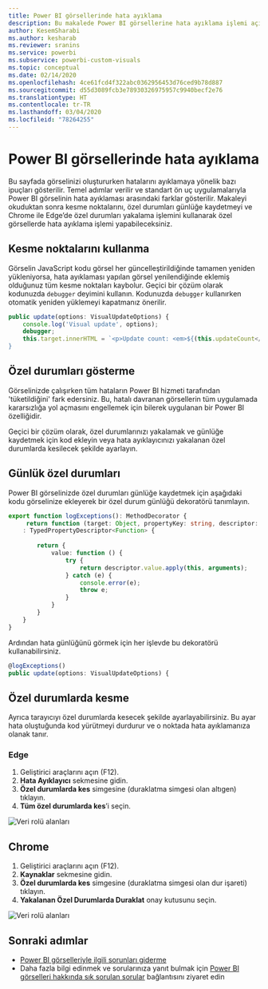 ```yaml
---
title: Power BI görsellerinde hata ayıklama
description: Bu makalede Power BI görsellerine hata ayıklama işlemi açıklanır.
author: KesemSharabi
ms.author: kesharab
ms.reviewer: sranins
ms.service: powerbi
ms.subservice: powerbi-custom-visuals
ms.topic: conceptual
ms.date: 02/14/2020
ms.openlocfilehash: 4ce61fcd4f322abc0362956453d76ced9b78d887
ms.sourcegitcommit: d55d3089fcb3e78930326975957c9940becf2e76
ms.translationtype: HT
ms.contentlocale: tr-TR
ms.lasthandoff: 03/04/2020
ms.locfileid: "78264255"
---
```

# <a name="how-to-debug-power-bi-visuals"></a>Power BI görsellerinde hata ayıklama

Bu sayfada görselinizi oluştururken hatalarını ayıklamaya yönelik bazı ipuçları gösterilir. Temel adımlar verilir ve standart ön uç uygulamalarıyla Power BI görselinin hata ayıklaması arasındaki farklar gösterilir.
Makaleyi okuduktan sonra kesme noktalarını, özel durumları günlüğe kaydetmeyi ve Chrome ile Edge’de özel durumları yakalama işlemini kullanarak özel görsellerde hata ayıklama işlemi yapabileceksiniz.

## <a name="using-breakpoints"></a>Kesme noktalarını kullanma

Görselin JavaScript kodu görsel her güncelleştirildiğinde tamamen yeniden yükleniyorsa, hata ayıklaması yapılan görsel yenilendiğinde eklemiş olduğunuz tüm kesme noktaları kaybolur. Geçici bir çözüm olarak kodunuzda `debugger` deyimini kullanın. Kodunuzda `debugger` kullanırken otomatik yeniden yüklemeyi kapatmanız önerilir.

```typescript
public update(options: VisualUpdateOptions) {
    console.log('Visual update', options);
    debugger;
    this.target.innerHTML = `<p>Update count: <em>${(this.updateCount</em></p>`;
}
```


## <a name="showing-exceptions"></a>Özel durumları gösterme

Görselinizde çalışırken tüm hataların Power BI hizmeti tarafından 'tüketildiğini' fark edersiniz. Bu, hatalı davranan görsellerin tüm uygulamada kararsızlığa yol açmasını engellemek için bilerek uygulanan bir Power BI özelliğidir.

Geçici bir çözüm olarak, özel durumlarınızı yakalamak ve günlüğe kaydetmek için kod ekleyin veya hata ayıklayıcınızı yakalanan özel durumlarda kesilecek şekilde ayarlayın.


## <a name="log-exceptions"></a>Günlük özel durumları

Power BI görselinizde özel durumları günlüğe kaydetmek için aşağıdaki kodu görselinize ekleyerek bir özel durum günlüğü dekoratörü tanımlayın.

```typescript
export function logExceptions(): MethodDecorator {
     return function (target: Object, propertyKey: string, descriptor: TypedPropertyDescriptor<Function>)
    : TypedPropertyDescriptor<Function> {
            
        return {
            value: function () {
                try {
                    return descriptor.value.apply(this, arguments);
                } catch (e) {
                    console.error(e);
                    throw e;
                }
            }
        }
    }
}
```
Ardından hata günlüğünü görmek için her işlevde bu dekoratörü kullanabilirsiniz.

```typescript
@logExceptions()
public update(options: VisualUpdateOptions) {
```

## <a name="break-on-exceptions"></a>Özel durumlarda kesme

Ayrıca tarayıcıyı özel durumlarda kesecek şekilde ayarlayabilirsiniz. Bu ayar hata oluştuğunda kod yürütmeyi durdurur ve o noktada hata ayıklamanıza olanak tanır.

### <a name="edge"></a>Edge

1. Geliştirici araçlarını açın (F12).
2. **Hata Ayıklayıcı** sekmesine gidin.
3. **Özel durumlarda kes** simgesine (duraklatma simgesi olan altıgen) tıklayın.
4. **Tüm özel durumlarda kes**’i seçin.

![Veri rolü alanları](./media/how-to-debug-edge.png)

## <a name="chrome"></a>Chrome

1. Geliştirici araçlarını açın (F12).
2. **Kaynaklar** sekmesine gidin.
3. **Özel durumlarda kes** simgesine (duraklatma simgesi olan dur işareti) tıklayın.
4. **Yakalanan Özel Durumlarda Duraklat** onay kutusunu seçin.

![Veri rolü alanları](./media/how-to-debug-chrome.png)

## <a name="next-steps"></a>Sonraki adımlar
* [Power BI görselleriyle ilgili sorunları giderme](../power-bi-custom-visuals-troubleshoot.md)
* Daha fazla bilgi edinmek ve sorularınıza yanıt bulmak için [Power BI görselleri hakkında sık sorulan sorular](../power-bi-custom-visuals-faq.md#organizational-power-bi-visuals) bağlantısını ziyaret edin
